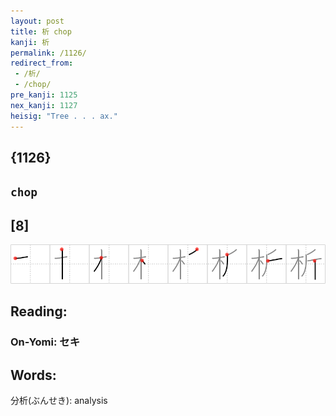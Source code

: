 ```yaml
---
layout: post
title: 析 chop
kanji: 析
permalink: /1126/
redirect_from:
 - /析/
 - /chop/
pre_kanji: 1125
nex_kanji: 1127
heisig: "Tree . . . ax."
---
```


## {1126}

## `chop`

## [8]

<div class="stroke"><img src="../images/E69E90.png" /></div>

## Reading:

### On-Yomi: セキ

## Words:

分析(ぶんせき): analysis
